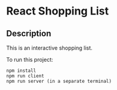 # React Shopping List

## Description

This is an interactive shopping list.

To run this project:

```
npm install
npm run client
npm run server (in a separate terminal)
```